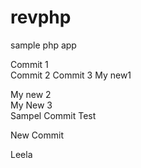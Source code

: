 revphp
======

sample php app

Commit 1  
Commit 2
Commit 3
My new1

My new 2  
My New 3  
Sampel Commit Test

New Commit 

Leela 
